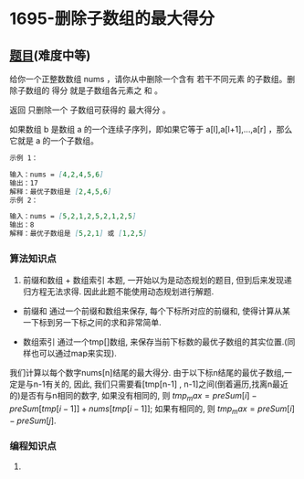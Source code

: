 # 1695-删除子数组的最大得分

## [题目](https://leetcode-cn.com/problems/maximum-erasure-value/)(难度中等)

给你一个正整数数组 nums ，请你从中删除一个含有 若干不同元素 的子数组。删除子数组的 得分 就是子数组各元素之 和 。

返回 只删除一个 子数组可获得的 最大得分 。

如果数组 b 是数组 a 的一个连续子序列，即如果它等于 a[l],a[l+1],...,a[r] ，那么它就是 a 的一个子数组。

~~~markdown
示例 1：

输入：nums = [4,2,4,5,6]
输出：17
解释：最优子数组是 [2,4,5,6]
示例 2：

输入：nums = [5,2,1,2,5,2,1,2,5]
输出：8
解释：最优子数组是 [5,2,1] 或 [1,2,5]
~~~

### 算法知识点
1. 前缀和数组 + 数组索引
本题, 一开始以为是动态规划的题目, 但到后来发现递归方程无法求得. 因此此题不能使用动态规划进行解题.

- 前缀和
通过一个前缀和数组来保存, 每个下标所对应的前缀和, 使得计算从某一下标到另一下标之间的求和非常简单.

- 数组索引
通过一个tmp[]数组, 来保存当前下标数的最优子数组的其实位置.(同样也可以通过map来实现).

我们计算以每个数字nums[n]结尾的最大得分.
由于以下标n结尾的最优子数组,一定是与n-1有关的, 因此, 我们只需要看[tmp[n-1] , n-1]之间(倒着遍历,找离n最近的)是否有与n相同的数字, 如果没有相同的, 则 $tmp_max = preSum[i] - preSum[tmp[i-1]] + nums[tmp[i-1]]$; 如果有相同的, 则 $tmp_max = preSum[i] - preSum[j]$.

### 编程知识点
1. 